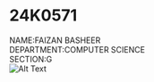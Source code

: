 # 24K0571
NAME:FAIZAN BASHEER
<br>
DEPARTMENT:COMPUTER SCIENCE
<br>
SECTION:G
<br>
![Alt Text](https://upload.wikimedia.org/wikipedia/en/thumb/e/e4/National_University_of_Computer_and_Emerging_Sciences_logo.png/250px-National_University_of_Computer_and_Emerging_Sciences_logo.png)
